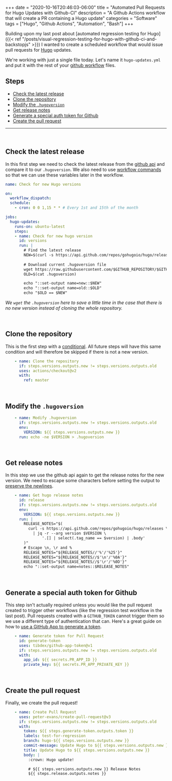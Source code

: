 +++
date = "2020-10-16T20:46:03-06:00"
title = "Automated Pull Requests for Hugo Updates with Github-CI"
description = "A Github Actions workflow that will create a PR containing a Hugo update"
categories = "Software"
tags = ["Hugo", "Github Actions", "Automation", "Bash"]
+++

Building upon my last post about [automated regression testing for Hugo]({{< ref "/posts/visual-regression-testing-for-hugo-with-github-ci-and-backstopjs" >}}) I wanted to create a scheduled workflow that would issue pull requests for [Hugo](https://gohugo.io/) updates.

We're working with just a single file today. Let's name it `hugo-updates.yml` and put it with the rest of your [github workflow](https://docs.github.com/en/free-pro-team@latest/actions/reference/workflow-syntax-for-github-actions) files.

## Steps

- [Check the latest release](#check-the-latest-release)
- [Clone the repository](#clone-the-repository)
- [Modify the `.hugoversion`](#modify-the-hugoversion)
- [Get release notes](#get-release-notes)
- [Generate a special auth token for Github](#generate-a-special-auth-token-for-github)
- [Create the pull request](#create-the-pull-request)

<hr/><br/>

## Check the latest release

In this first step we need to check the latest release from the [github api](https://developer.github.com/v3/repos/releases/) and compare it to our `.hugoversion`. We also need to use [workflow commands](https://docs.github.com/en/free-pro-team@latest/actions/reference/workflow-commands-for-github-actions#setting-an-output-parameter) so that we can use these variables later in the workflow.

```yaml
name: Check for new Hugo versions

on:
  workflow_dispatch:
  schedule:
    - cron: 0 0 1,15 * * # Every 1st and 15th of the month

jobs:
  hugo-updates:
    runs-on: ubuntu-latest
    steps:
    - name: Check for new hugo version
      id: versions
      run: |
        # Find the latest release
        NEW=$(curl -s https://api.github.com/repos/gohugoio/hugo/releases/latest | jq -r .name)
        
        # Download current .hugoversion file
        wget https://raw.githubusercontent.com/$GITHUB_REPOSITORY/$GITHUB_SHA/.hugoversion
        OLD=$(cat .hugoversion)

        echo "::set-output name=new::$NEW"
        echo "::set-output name=old::$OLD"
        echo "$OLD == $NEW"
```
_We `wget` the `.hugoversion` here to save a little time in the case that there is no new version instead of cloning the whole repository._ 

<br/>

## Clone the repository

This is the first step with a [conditional](https://docs.github.com/en/free-pro-team@latest/actions/reference/workflow-syntax-for-github-actions#jobsjob_idstepsif). All future steps will have this same condition and will therefore be skipped if there is not a new version.

```yaml
    - name: Clone the repository
      if: steps.versions.outputs.new != steps.versions.outputs.old
      uses: actions/checkout@v2
      with:
        ref: master
```

<br/>

## Modify the `.hugoversion`

```yaml
    - name: Modify .hugoversion
      if: steps.versions.outputs.new != steps.versions.outputs.old
      env:
        VERSION: ${{ steps.versions.outputs.new }}
      run: echo -ne $VERSION > .hugoversion
```

<br/>

## Get release notes

In this step we use the github api again to get the release notes for the new version. We need to escape some characters before setting the output to [preserve the newlines](https://github.community/t/set-output-truncates-multiline-strings/16852).

```yaml
    - name: Get hugo release notes
      id: release
      if: steps.versions.outputs.new != steps.versions.outputs.old
      env:
        VERSION: ${{ steps.versions.outputs.new }}
      run: |
        RELEASE_NOTES="$(
          curl -s https://api.github.com/repos/gohugoio/hugo/releases \
            | jq -r --arg version $VERSION \
                '.[] | select(.tag_name == $version) | .body'
        )"
        # Escape \n, \r and %
        RELEASE_NOTES="${RELEASE_NOTES//'%'/'%25'}"
        RELEASE_NOTES="${RELEASE_NOTES//$'\n'/'%0A'}"
        RELEASE_NOTES="${RELEASE_NOTES//$'\r'/'%0D'}"
        echo "::set-output name=notes::$RELEASE_NOTES"
```

<br/>

## Generate a special auth token for Github

This step isn't actually required unless you would like the pull request created to trigger other workflows (like the regression test workflow in the last post). Pull requests created with a `GITHUB_TOKEN` cannot trigger them so we use a different type of authentication that can. Here's a great guide on how to [use a GitHub App to generate a token](https://github.com/peter-evans/create-pull-request/blob/master/docs/concepts-guidelines.md#triggering-further-workflow-runs).

```yaml
    - name: Generate token for Pull Request
      id: generate-token
      uses: tibdex/github-app-token@v1
      if: steps.versions.outputs.new != steps.versions.outputs.old
      with:
        app_id: ${{ secrets.PR_APP_ID }}
        private_key: ${{ secrets.PR_APP_PRIVATE_KEY }}
```

<br/>

## Create the pull request

Finally, we create the pull request!

```yaml
    - name: Create Pull Request
      uses: peter-evans/create-pull-request@v3
      if: steps.versions.outputs.new != steps.versions.outputs.old
      with:
        token: ${{ steps.generate-token.outputs.token }}
        labels: test-for-regression
        branch: hugo-${{ steps.versions.outputs.new }}
        commit-message: Update Hugo to ${{ steps.versions.outputs.new }}
        title: Update Hugo to ${{ steps.versions.outputs.new }}
        body: |
          :crown: Hugo update!

          # ${{ steps.versions.outputs.new }} Release Notes
          ${{ steps.release.outputs.notes }}
```
